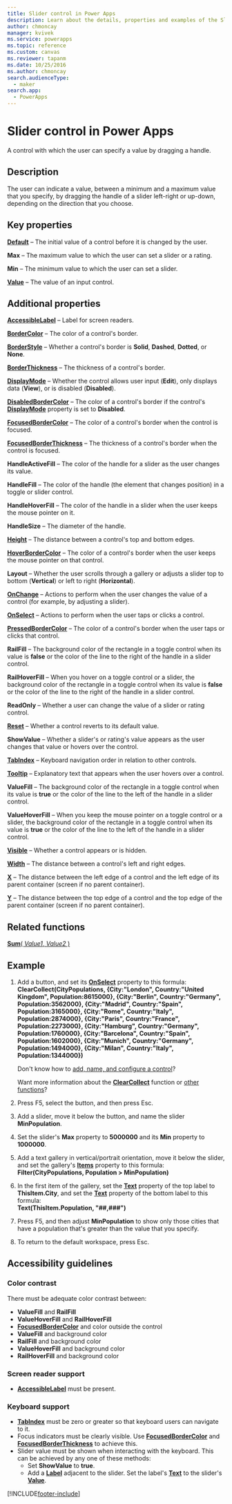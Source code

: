 ```yaml
---
title: Slider control in Power Apps
description: Learn about the details, properties and examples of the Slider control in Power Apps.
author: chmoncay
manager: kvivek
ms.service: powerapps
ms.topic: reference
ms.custom: canvas
ms.reviewer: tapanm
ms.date: 10/25/2016
ms.author: chmoncay
search.audienceType: 
  - maker
search.app: 
  - PowerApps
---
```

# Slider control in Power Apps
A control with which the user can specify a value by dragging a handle.

## Description
The user can indicate a value, between a minimum and a maximum value that you specify, by dragging the handle of a slider left-right or up-down, depending on the direction that you choose.

## Key properties
**[Default](properties-core.md)** – The initial value of a control before it is changed by the user.

**Max** – The maximum value to which the user can set a slider or a rating.

**Min** – The minimum value to which the user can set a slider.

**[Value](properties-core.md)** – The value of an input control.

## Additional properties
**[AccessibleLabel](properties-accessibility.md)** – Label for screen readers.

**[BorderColor](properties-color-border.md)** – The color of a control's border.

**[BorderStyle](properties-color-border.md)** – Whether a control's border is **Solid**, **Dashed**, **Dotted**, or **None**.

**[BorderThickness](properties-color-border.md)** – The thickness of a control's border.

**[DisplayMode](properties-core.md)** – Whether the control allows user input (**Edit**), only displays data (**View**), or is disabled (**Disabled**).

**[DisabledBorderColor](properties-color-border.md)** – The color of a control's border if the control's **[DisplayMode](properties-core.md)** property is set to **Disabled**.

**[FocusedBorderColor](properties-color-border.md)** – The color of a control's border when the control is focused.

**[FocusedBorderThickness](properties-color-border.md)** – The thickness of a control's border when the control is focused.

**HandleActiveFill** – The color of the handle for a slider as the user changes its value.

**HandleFill** – The color of the handle (the element that changes position) in a toggle or slider control.

**HandleHoverFill** – The color of the handle in a slider when the user keeps the mouse pointer on it.

**HandleSize** – The diameter of the handle.

**[Height](properties-size-location.md)** – The distance between a control's top and bottom edges.

**[HoverBorderColor](properties-color-border.md)** – The color of a control's border when the user keeps the mouse pointer on that control.

**Layout** – Whether the user scrolls through a gallery or adjusts a slider top to bottom (**Vertical**) or left to right (**Horizontal**).

**[OnChange](properties-core.md)** – Actions to perform when the user changes the value of a control (for example, by adjusting a slider).

**[OnSelect](properties-core.md)** – Actions to perform when the user taps or clicks a control.

**[PressedBorderColor](properties-color-border.md)** – The color of a control's border when the user taps or clicks that control.

**RailFill** – The background color of the rectangle in a toggle control when its value is **false** or the color of the line to the right of the handle in a slider control.

**RailHoverFill** – When you hover on a toggle control or a slider, the background color of the rectangle in a toggle control when its value is **false** or the color of the line to the right of the handle in a slider control.

**ReadOnly** – Whether a user can change the value of a slider or rating control.

**[Reset](properties-core.md)** – Whether a control reverts to its default value.

**ShowValue** – Whether a slider's or rating's value appears as the user changes that value or hovers over the control.

**[TabIndex](properties-accessibility.md)** – Keyboard navigation order in relation to other controls.

**[Tooltip](properties-core.md)** – Explanatory text that appears when the user hovers over a control.

**ValueFill** – The background color of the rectangle in a toggle control when its value is **true** or the color of the line to the left of the handle in a slider control.

**ValueHoverFill** – When you keep the mouse pointer on a toggle control or a slider, the background color of the rectangle in a toggle control when its value is **true** or the color of the line to the left of the handle in a slider control.

**[Visible](properties-core.md)** – Whether a control appears or is hidden.

**[Width](properties-size-location.md)** – The distance between a control's left and right edges.

**[X](properties-size-location.md)** – The distance between the left edge of a control and the left edge of its parent container (screen if no parent container).

**[Y](properties-size-location.md)** – The distance between the top edge of a control and the top edge of the parent container (screen if no parent container).

## Related functions
[**Sum**( *Value1*, *Value2* )](../functions/function-aggregates.md)

## Example
1. Add a button, and set its **[OnSelect](properties-core.md)** property to this formula:
   <br>**ClearCollect(CityPopulations, {City:"London", Country:"United Kingdom", Population:8615000}, {City:"Berlin", Country:"Germany", Population:3562000}, {City:"Madrid", Country:"Spain", Population:3165000}, {City:"Rome", Country:"Italy", Population:2874000}, {City:"Paris", Country:"France", Population:2273000}, {City:"Hamburg", Country:"Germany", Population:1760000}, {City:"Barcelona", Country:"Spain", Population:1602000}, {City:"Munich", Country:"Germany", Population:1494000}, {City:"Milan", Country:"Italy", Population:1344000})**
   
    Don't know how to [add, name, and configure a control](../add-configure-controls.md)?
   
    Want more information about the **[ClearCollect](../functions/function-clear-collect-clearcollect.md)** function or [other functions](../formula-reference.md)?
2. Press F5, select the button, and then press Esc.
3. Add a slider, move it below the button, and name the slider **MinPopulation**.
4. Set the slider's **Max** property to **5000000** and its **Min** property to **1000000**.
5. Add a text gallery in vertical/portrait orientation, move it below the slider, and set the gallery's **[Items](properties-core.md)** property to this formula:<br>
   **Filter(CityPopulations, Population > MinPopulation)**
6. In the first item of the gallery, set the **[Text](properties-core.md)** property of the top label to **ThisItem.City**, and set the **[Text](properties-core.md)** property of the bottom label to this formula:<br> **Text(ThisItem.Population, "##,###")**
7. Press F5, and then adjust **MinPopulation** to show only those cities that have a population that's greater than the value that you specify.
8. To return to the default workspace, press Esc.


## Accessibility guidelines
### Color contrast
There must be adequate color contrast between:
* **ValueFill** and **RailFill**
* **ValueHoverFill** and **RailHoverFill**
* **[FocusedBorderColor](properties-color-border.md)** and color outside the control
* **ValueFill** and background color
* **RailFill** and background color
* **ValueHoverFill** and background color
* **RailHoverFill** and background color

### Screen reader support
* **[AccessibleLabel](properties-accessibility.md)** must be present.

### Keyboard support
* **[TabIndex](properties-accessibility.md)** must be zero or greater so that keyboard users can navigate to it.
* Focus indicators must be clearly visible. Use **[FocusedBorderColor](properties-color-border.md)** and **[FocusedBorderThickness](properties-color-border.md)** to achieve this.
* Slider value must be shown when interacting with the keyboard. This can be achieved by any one of these methods:
    * Set **ShowValue** to **true**.
    * Add a **[Label](control-text-box.md)** adjacent to the slider. Set the label's **[Text](properties-core.md)** to the slider's **[Value](properties-core.md)**.


[!INCLUDE[footer-include](../../../includes/footer-banner.md)]